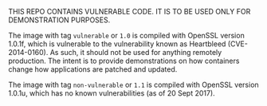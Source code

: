 THIS REPO CONTAINS VULNERABLE CODE. IT IS TO BE USED ONLY FOR DEMONSTRATION PURPOSES.

The image with tag `vulnerable` or `1.0` is compiled with OpenSSL version 1.0.1f, which is vulnerable to the vulnerability known as Heartbleed (CVE-2014-0160). As such, it should not be used for anything remotely production. The intent is to provide demonstrations on how containers change how applications are patched and updated.

The image with tag `non-vulnerable` or `1.1` is compiled with OpenSSL version 1.0.1u, which has no known vulnerabilities (as of 20 Sept 2017).
